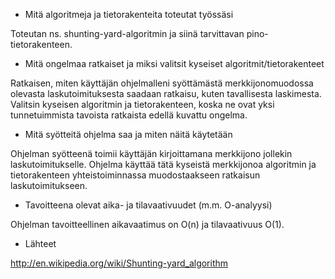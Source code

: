- Mitä algoritmeja ja tietorakenteita toteutat työssäsi

Toteutan ns. shunting-yard-algoritmin ja siinä tarvittavan pino-tietorakenteen.

- Mitä ongelmaa ratkaiset ja miksi valitsit kyseiset algoritmit/tietorakenteet

Ratkaisen, miten käyttäjän ohjelmalleni syöttämästä merkkijonomuodossa olevasta laskutoimituksesta saadaan ratkaisu, kuten tavallisesta laskimesta. Valitsin kyseisen algoritmin ja tietorakenteen, koska ne ovat yksi tunnetuimmista tavoista ratkaista edellä kuvattu ongelma.

- Mitä syötteitä ohjelma saa ja miten näitä käytetään

Ohjelman syötteenä toimii käyttäjän kirjoittamana merkkijono jollekin laskutoimitukselle. Ohjelma käyttää tätä kyseistä merkkijonoa algoritmin ja tietorakenteen yhteistoiminnassa muodostaakseen ratkaisun laskutoimitukseen.

- Tavoitteena olevat aika- ja tilavaativuudet (m.m. O-analyysi)

Ohjelman tavoitteellinen aikavaatimus on O(n) ja tilavaativuus O(1).

- Lähteet

http://en.wikipedia.org/wiki/Shunting-yard_algorithm


